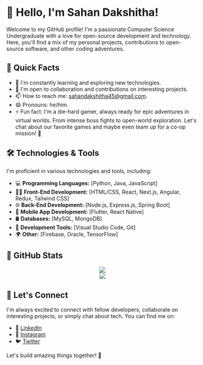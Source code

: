 # 👋 Hello, I'm Sahan Dakshitha!

Welcome to my GitHub profile! I'm a passionate Computer Science Undergraduate with a love for open-source development and technology. Here, you'll find a mix of my personal projects, contributions to open-source software, and other coding adventures.

## 🚀 Quick Facts

- 🌱 I'm constantly learning and exploring new technologies.
- 👯 I'm open to collaboration and contributions on interesting projects.
- 📫 How to reach me: sahandakshitha45@gmail.com.
- 😄 Pronouns: he/him.
- ⚡ Fun fact: I'm a die-hard gamer, always ready for epic adventures in virtual worlds. From intense boss fights to open-world exploration. Let's chat about our favorite games and maybe even team up for a co-op mission! 🚀

## 🛠️ Technologies & Tools

I'm proficient in various technologies and tools, including:

- 💻 **Programming Languages:** [Python, Java, JavaScript]
- 👨‍💻 **Front-End Development:** [HTML/CSS, React, Next.js, Angular, Redux, Tailwind CSS]
- 🌐 **Back-End Development:** [Node.js, Express.js, Spring Boot]
- 📱 **Mobile App Development:** [Flutter, React Native]
- 🛢️ **Databases:** [MySQL, MongoDB]
- 🧰 **Development Tools:** [Visual Studio Code, Git]
- 🌍 **Other:** [Firebase, Oracle, TensorFlow]

## 🌟 GitHub Stats

<div align="center">
  <a href="https://git.io/streak-stats">
    <img src="https://streak-stats.demolab.com/?user=Sahan-Daksh&theme=dark" />
  </a>
<!--   <a href="https://github.com/Sahan-Daksh/github-readme-stats">
    <img src="https://github-readme-stats-theta-eight-76.vercel.app/api?username=Sahan-Daksh&theme=dark" />
  </a> -->
  <br/>
  <img src="https://github-readme-stats-theta-eight-76.vercel.app/api/top-langs/?username=Sahan-Daksh&theme=dark" />
</div>

## 🤝 Let's Connect

I'm always excited to connect with fellow developers, collaborate on interesting projects, or simply chat about tech. You can find me on:

- 💬 [LinkedIn](https://www.linkedin.com/in/sahan-dakshitha45)
- 📸 [Instagram](https://www.instagram.com/sahan_daksh._/)
- 🐦 [Twitter](https://twitter.com/DakshithaSahan)
  

Let's build amazing things together! 🚀

<!--
**SahanDakshitha45/SahanDakshitha45** is a ✨ _special_ ✨ repository because its `README.md` (this file) appears on your GitHub profile.

Here are some ideas to get you started:

- 🔭 I’m currently working on ...
- 🌱 I’m currently learning ...
- 👯 I’m looking to collaborate on ...
- 🤔 I’m looking for help with ...
- 💬 Ask me about ...
- 📫 How to reach me: ...
- 😄 Pronouns: He/Him
- ⚡ Fun fact: ...
-->
